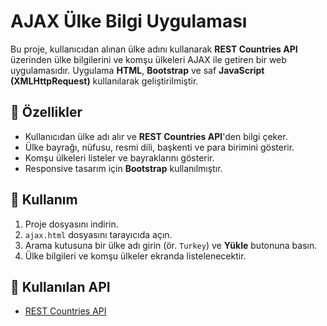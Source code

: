 # AJAX Ülke Bilgi Uygulaması

Bu proje, kullanıcıdan alınan ülke adını kullanarak **REST Countries API** üzerinden ülke bilgilerini ve komşu ülkeleri AJAX ile getiren bir web uygulamasıdır. Uygulama **HTML**, **Bootstrap** ve saf **JavaScript (XMLHttpRequest)** kullanılarak geliştirilmiştir.

## 📌 Özellikler

- Kullanıcıdan ülke adı alır ve **REST Countries API**'den bilgi çeker.
- Ülke bayrağı, nüfusu, resmi dili, başkenti ve para birimini gösterir.
- Komşu ülkeleri listeler ve bayraklarını gösterir.
- Responsive tasarım için **Bootstrap** kullanılmıştır.

## 🚀 Kullanım

1. Proje dosyasını indirin.
2. `ajax.html` dosyasını tarayıcıda açın.
3. Arama kutusuna bir ülke adı girin (ör. `Turkey`) ve **Yükle** butonuna basın.
4. Ülke bilgileri ve komşu ülkeler ekranda listelenecektir.

## 🔗 Kullanılan API

- [REST Countries API](https://restcountries.com)
